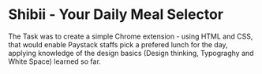 # Shibii - Your Daily Meal Selector

The Task was to create a simple Chrome extension - using HTML and CSS, that would enable Paystack staffs pick a prefered lunch for the day, applying knowledge of the design basics (Design thinking, Typograghy and White Space) learned so far. 
